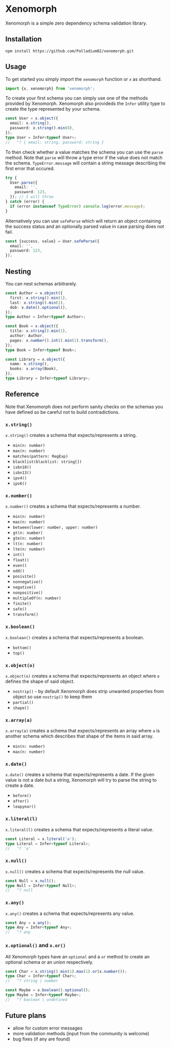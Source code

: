 # Xenomorph

Xenomorph is a simple zero dependency schema validation library.

## Installation

```
npm install https://github.com/Palladium02/xenomorph.git
```

## Usage

To get started you simply import the `xenomorph` function or `x` as shorthand.

```ts
import {x, xenomorph} from 'xenomorph';
```

To create your first schema you can simply use one of the methods provided by Xenomorph.
Xenomorph also provideds the `Infer` utility type to create the type represented by your schema.

```ts
const User = x.object({
  email: x.string(),
  password: x.string().min(8),
});
type User = Infer<typeof User>;
//   ^? { email: string, password: string }
```

To then check whether a value matches the schema you can use the `parse` method. Note that `parse` will throw a type error if the value does not match the schema. `TypeError.message` will contain a string message describing the first error that occured.

```ts
try {
  User.parse({
    email: '',
    password: 123,
  }); // I will throw
} catch (error) {
  if (error instanceof TypeError) console.log(error.message);
}
```

Alternatively you can use `safeParse` which will return an object containing the success status and an optionally parsed value in case parsing does not fail.

```ts
const {success, value} = User.safeParse({
  email: '',
  password: 123,
});
```

## Nesting

You can nest schemas arbitrarely.

```ts
const Author = x.object({
  first: x.string().min(1),
  last: x.string().min(1),
  dob: x.date().optional(),
});
type Author = Infer<typeof Author>;

const Book = x.object({
  title: x.string().min(1),
  author: Author,
  pages: x.number().int().min(1).transform(),
});
type Book = Infer<typeof Book>;

const Library = x.object({
  name: x.string(),
  books: x.array(Book),
});
type Library = Infer<typeof Library>;
```

## Reference

Note that Xenomorph does not perform sanity checks on the schemas you have defined so be careful not to build contradictions.

### `x.string()`

`x.string()` creates a schema that expects/represents a string.

- `min(n: number)`
- `max(n: number)`
- `matches(pattern: RegExp)`
- `blacklist(blacklist: string[])`
- `isbn10()`
- `isbn13()`
- `ipv4()`
- `ipv6()`

### `x.number()`

`x.number()` creates a schema that expects/represents a number.

- `min(n: number)`
- `max(n: number)`
- `between(lower: number, upper: number)`
- `gt(n: number)`
- `gte(n: number)`
- `lt(n: number)`
- `lte(n: number)`
- `int()`
- `float()`
- `even()`
- `odd()`
- `posivite()`
- `nonnegative()`
- `negative()`
- `nonpositive()`
- `multipleOf(n: number)`
- `finite()`
- `safe()`
- `transform()`

### `x.boolean()`

`x.boolean()` creates a schema that expects/represents a boolean.

- `bottom()`
- `top()`

### `x.object(o)`

`x.object(o)` creates a schema that expects/represents an object where `o` defines the shape of said object.

- `nostrip()` - by default Xenomorph does strip unwanted properties from object so use `nostrip()` to keep them
- `partial()`
- `shape()`

### `x.array(a)`

`x.array(a)` creates a schema that expects/represents an array where `a` is another schema which describes that shape of the items in said array.

- `min(n: number)`
- `max(n: number)`

### `x.date()`

`x.date()` creates a schema that expects/represents a date. If the given value is not a date but a string, Xenomorph will try to parse the string to create a date.

- `before()`
- `after()`
- `leapyear()`

### `x.literal(l)`

`x.literal(l)` creates a schema that expects/represents a literal value.

```ts
const Literal = x.literal('a');
type Literal = Infer<typeof Literal>;
//   ^? 'a'
```

### `x.null()`

`x.null()` creates a schema that expects/represents the null value.

```ts
const Null = x.null();
type Null = Infer<typeof Null>;
//   ^? null
```

### `x.any()`

`x.any()` creates a schema that expects/represents any value.

```ts
const Any = x.any();
type Any = Infer<typeof Any>;
//   ^? any
```

### `x.optional()` and `x.or()`

All Xenomorph types have an `optional` and a `or` method to create an optional schema or an union respectively.

```ts
const Char = x.string().min(1).max(1).or(x.number());
type Char = Infer<typeof Char>;
//   ^? string | number

const Maybe = x.boolean().optional();
type Maybe = Infer<typeof Maybe>;
//   ^? boolean | undefined
```

## Future plans

- allow for custom error messages
- more validation methods (input from the community is welcome)
- bug fixes (if any are found)
